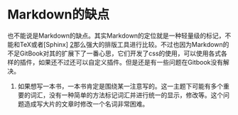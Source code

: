# Markdown的缺点

也不能说是Markdown的缺点。其实Markdown的定位就是一种轻量级的标记，不能和TeX或者[Sphinx] [2]那么强大的排版工具进行比较。不过也因为Markdown的不足GitBook对其的扩展下了一番心思，它们开发了css的使用，可以使用各式各样的插件，如果还不过还可以自定义插件。但是还是有一些问题在Gitbook没有解决。

1. 如果想写一本书，一本书肯定是围绕某一注意写的。这一主题下可能有多个重要的词汇，没有一种简单的方法标记词汇并进行统一的显示，修改等。这个问题造成写大片的文章时修改一个名词非常困难。

[2]: https://pypi.python.org/pypi/Sphinx "Sphinx"